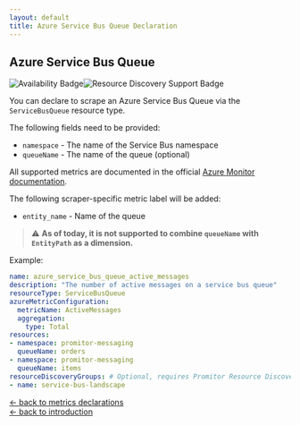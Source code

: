 ```yaml
---
layout: default
title: Azure Service Bus Queue Declaration
---
```


## Azure Service Bus Queue

![Availability Badge](https://img.shields.io/badge/Available%20Starting-v0.1-green.svg)![Resource Discovery Support Badge](https://img.shields.io/badge/Support%20for%20Resource%20Discovery-Yes-green.svg)

You can declare to scrape an Azure Service Bus Queue via the `ServiceBusQueue`
resource type.

The following fields need to be provided:

- `namespace` - The name of the Service Bus namespace
- `queueName` - The name of the queue (optional)

All supported metrics are documented in the official [Azure Monitor documentation](https://docs.microsoft.com/en-us/azure/azure-monitor/platform/metrics-supported#microsoftservicebusnamespaces).

The following scraper-specific metric label will be added:

- `entity_name` - Name of the queue

> :warning: **As of today, it is not supported to combine `queueName` with `EntityPath` as a dimension.**

Example:

```yaml
name: azure_service_bus_queue_active_messages
description: "The number of active messages on a service bus queue"
resourceType: ServiceBusQueue
azureMetricConfiguration:
  metricName: ActiveMessages
  aggregation:
    type: Total
resources:
- namespace: promitor-messaging
  queueName: orders
- namespace: promitor-messaging
  queueName: items
resourceDiscoveryGroups: # Optional, requires Promitor Resource Discovery agent (https://promitor.io/concepts/how-it-works#using-resource-discovery)
- name: service-bus-landscape
```

<!-- markdownlint-disable MD033 -->
[&larr; back to metrics declarations](/configuration/v2.x/metrics)<br />
[&larr; back to introduction](/)
<!-- markdownlint-enable -->
